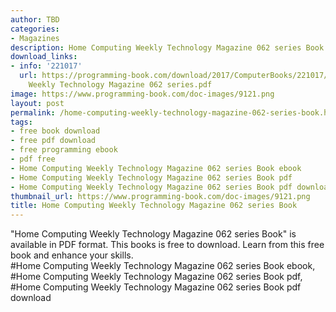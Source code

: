 ```yaml
---
author: TBD
categories:
- Magazines
description: Home Computing Weekly Technology Magazine 062 series Book
download_links:
- info: '221017'
  url: https://programming-book.com/download/2017/ComputerBooks/221017/Home Computing
    Weekly Technology Magazine 062 series.pdf
image: https://www.programming-book.com/doc-images/9121.png
layout: post
permalink: /home-computing-weekly-technology-magazine-062-series-book.html
tags:
- free book download
- free pdf download
- free programming ebook
- pdf free
- Home Computing Weekly Technology Magazine 062 series Book ebook
- Home Computing Weekly Technology Magazine 062 series Book pdf
- Home Computing Weekly Technology Magazine 062 series Book pdf download
thumbnail_url: https://www.programming-book.com/doc-images/9121.png
title: Home Computing Weekly Technology Magazine 062 series Book
---
```


 
<div class="item-desc text-justify">
  "Home Computing Weekly Technology Magazine 062 series Book" is available in PDF format. This books is free to download. Learn from this free book and enhance your skills.
  <br>
  #Home Computing Weekly Technology Magazine 062 series Book ebook, #Home Computing Weekly Technology Magazine 062 series Book pdf, #Home Computing Weekly Technology Magazine 062 series Book pdf download
</div>